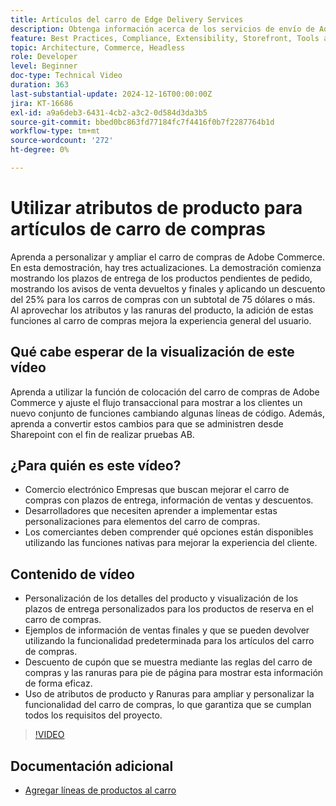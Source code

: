 ```yaml
---
title: Artículos del carro de Edge Delivery Services
description: Obtenga información acerca de los servicios de envío de Adobe Edge y cómo utilizar atributos de producto para mostrar nueva información para artículos del carro de compras.
feature: Best Practices, Compliance, Extensibility, Storefront, Tools and External Services
topic: Architecture, Commerce, Headless
role: Developer
level: Beginner
doc-type: Technical Video
duration: 363
last-substantial-update: 2024-12-16T00:00:00Z
jira: KT-16686
exl-id: a9a6deb3-6431-4cb2-a3c2-0d584d3da3b5
source-git-commit: bbed0bc863fd77184fc7f4416f0b7f2287764b1d
workflow-type: tm+mt
source-wordcount: '272'
ht-degree: 0%

---
```


# Utilizar atributos de producto para artículos de carro de compras

Aprenda a personalizar y ampliar el carro de compras de Adobe Commerce. En esta demostración, hay tres actualizaciones.  La demostración comienza mostrando los plazos de entrega de los productos pendientes de pedido, mostrando los avisos de venta devueltos y finales y aplicando un descuento del 25% para los carros de compras con un subtotal de 75 dólares o más. Al aprovechar los atributos y las ranuras del producto, la adición de estas funciones al carro de compras mejora la experiencia general del usuario.

## Qué cabe esperar de la visualización de este vídeo

Aprenda a utilizar la función de colocación del carro de compras de Adobe Commerce y ajuste el flujo transaccional para mostrar a los clientes un nuevo conjunto de funciones cambiando algunas líneas de código.  Además, aprenda a convertir estos cambios para que se administren desde Sharepoint con el fin de realizar pruebas AB.

## ¿Para quién es este vídeo?

* Comercio electrónico Empresas que buscan mejorar el carro de compras con plazos de entrega, información de ventas y descuentos.
* Desarrolladores que necesiten aprender a implementar estas personalizaciones para elementos del carro de compras.
* Los comerciantes deben comprender qué opciones están disponibles utilizando las funciones nativas para mejorar la experiencia del cliente.

## Contenido de vídeo

* Personalización de los detalles del producto y visualización de los plazos de entrega personalizados para los productos de reserva en el carro de compras.
* Ejemplos de información de ventas finales y que se pueden devolver utilizando la funcionalidad predeterminada para los artículos del carro de compras.
* Descuento de cupón que se muestra mediante las reglas del carro de compras y las ranuras para pie de página para mostrar esta información de forma eficaz.
* Uso de atributos de producto y Ranuras para ampliar y personalizar la funcionalidad del carro de compras, lo que garantiza que se cumplan todos los requisitos del proyecto.

>[!VIDEO](https://video.tv.adobe.com/v/3441114?learn=on)


## Documentación adicional

* [Agregar líneas de productos al carro](https://experienceleague.adobe.com/developer/commerce/storefront/dropins/cart/tutorials/add-product-lines-to-cart-summary/)